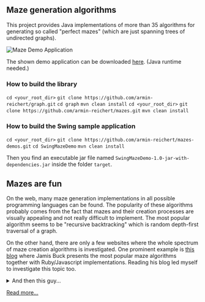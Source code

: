 ## Maze generation algorithms

This project provides Java implementations of more than 35 algorithms for generating so called "perfect mazes" (which are just spanning trees of undirected graphs).

![Maze Demo Application](https://github.com/armin-reichert/mazes/wiki/images/mazedemoapp.png)

The shown demo application can be downloaded [here](https://github.com/armin-reichert/mazes/releases). (Java runtime needed.)

### How to build the library

`cd <your_root_dir>`
`git clone https://github.com/armin-reichert/graph.git`
`cd graph`
`mvn clean install`
`cd <your_root_dir>`
`git clone https://github.com/armin-reichert/mazes.git`
`mvn clean install`

### How to build the Swing sample application 

`cd <your_root_dir>`
`git clone https://github.com/armin-reichert/mazes-demos.git`
`cd SwingMazeDemo`
`mvn clean install`

Then you find an executable jar file named `SwingMazeDemo-1.0-jar-with-dependencies.jar` inside the folder `target`.


## Mazes are fun

On the web, many maze generation implementations in all possible programming languages can be found. The popularity of these algorithms probably comes from the fact that mazes and their creation processes are visually appealing and not really difficult to implement. The most popular algorithm seems to be "recursive backtracking" which is random depth-first traversal of a graph. 

On the other hand, there are only a few websites where the whole spectrum of maze creation algorithms is investigated. One prominent example is [this blog](http://weblog.jamisbuck.org/2011/2/7/maze-generation-algorithm-recap) where Jamis Buck presents the most popular maze algorithms together with Ruby/Javascript implementations. Reading his blog led myself to investigate this topic too.

<details>
  <summary>And then this guy...</summary>
Some "moderator" at StackOverflow deleted all my answers to user questions about maze generation and set my reputation to zero because I added pointers to this repository. This moron claimed I would do "self promoting". Self promoting what? Free code with an MIT license written by a retired software developer? @StackOverflow moderator: You are a complete idiot!
</details>

[Read more...](https://github.com/armin-reichert/mazes/wiki)
